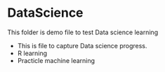 # DataScience
This folder is demo file to test Data science learning
* This is file to capture Data science progress.
* R learning
* Practicle machine learning

